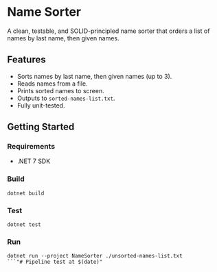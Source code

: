 # Name Sorter

A clean, testable, and SOLID-principled name sorter that orders a list of names by last name, then given names.

## Features
- Sorts names by last name, then given names (up to 3).
- Reads names from a file.
- Prints sorted names to screen.
- Outputs to `sorted-names-list.txt`.
- Fully unit-tested.

## Getting Started

### Requirements
- .NET 7 SDK

### Build
```
dotnet build
```

### Test
```
dotnet test
```

### Run
```
dotnet run --project NameSorter ./unsorted-names-list.txt
```"# Pipeline test at $(date)" 
